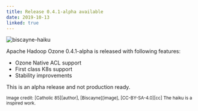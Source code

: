 ```yaml
---
title: Release 0.4.1-alpha available
date: 2019-10-13
linked: true
---
```

<!---
  Licensed under the Apache License, Version 2.0 (the "License");
  you may not use this file except in compliance with the License.
  You may obtain a copy of the License at

   http://www.apache.org/licenses/LICENSE-2.0

  Unless required by applicable law or agreed to in writing, software
  distributed under the License is distributed on an "AS IS" BASIS,
  WITHOUT WARRANTIES OR CONDITIONS OF ANY KIND, either express or implied.
  See the License for the specific language governing permissions and
  limitations under the License. See accompanying LICENSE file.
-->

![biscayne-haiku](releases/0.4.1.png)

Apache Hadoop Ozone 0.4.1-alpha is released with following features:

 * Ozone Native ACL support
 * First class K8s support
 * Stability improvements

This is an alpha release and not production ready.

<small>
Image credit: [Catholic 85][author], [Biscayne][image], [CC-BY-SA-4.0][cc]
The haiku is a inspired work.
</small>

[author]: https://en.wikipedia.org/wiki/User:Catholic_85
[image]: https://en.wikipedia.org/wiki/Biscayne_National_Park#/media/File:Biscayne.JPG
[cc]: http://creativecommons.org/licenses/by-sa/3.0/ 
